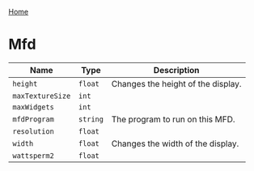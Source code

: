 [Home](https://wnp78.github.io/JunoXml/)

# Mfd


|Name|Type|Description|
|--|--|--|
|`height`|`float`|Changes the height of the display.|
|`maxTextureSize`|`int`||
|`maxWidgets`|`int`||
|`mfdProgram`|`string`|The program to run on this MFD.|
|`resolution`|`float`||
|`width`|`float`|Changes the width of the display.|
|`wattsperm2`|`float`||



